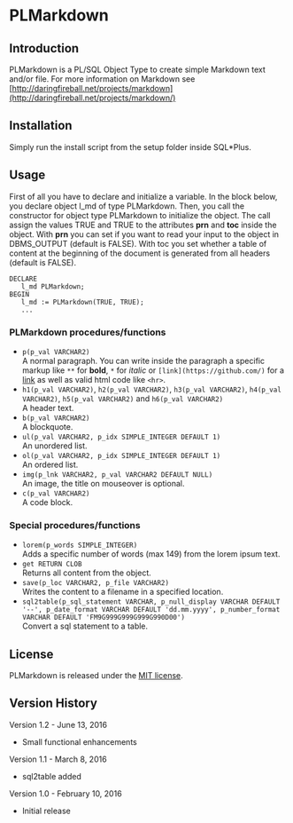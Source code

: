 # PLMarkdown

## Introduction
PLMarkdown is a PL/SQL Object Type to create simple Markdown text and/or file.
For more information on Markdown see [http://daringfireball.net/projects/markdown](http://daringfireball.net/projects/markdown/)

## Installation
Simply run the install script from the setup folder inside SQL*Plus.

## Usage
First of all you have to declare and initialize a variable. In the block below, you declare object l_md
  of type PLMarkdown. Then, you call the constructor for object type PLMarkdown to initialize the object. The call
  assign the values TRUE and TRUE to the attributes **prn** and **toc** inside the object. With **prn** you can set if you want
  to read your input to the object in DBMS_OUTPUT (default is FALSE). With toc you set whether a table of content at
  the beginning of the document is generated from all headers (default is FALSE).

    DECLARE
       l_md PLMarkdown;
    BEGIN
       l_md := PLMarkdown(TRUE, TRUE);
       ...


### PLMarkdown procedures/functions
* `p(p_val VARCHAR2)`<br>A normal paragraph. You can write inside the paragraph a specific markup like `**` for **bold**,
  `*` for *italic* or `[link](https://github.com/)` for a [link](https://github.com/) as well as valid html code like `<hr>`.
* `h1(p_val VARCHAR2)`, `h2(p_val VARCHAR2)`, `h3(p_val VARCHAR2)`, `h4(p_val VARCHAR2)`, `h5(p_val VARCHAR2)` and `h6(p_val VARCHAR2)`<br>A header text.
* `b(p_val VARCHAR2)`<br>A blockquote.
* `ul(p_val VARCHAR2, p_idx SIMPLE_INTEGER DEFAULT 1)`<br>An unordered list.
* `ol(p_val VARCHAR2, p_idx SIMPLE_INTEGER DEFAULT 1)`<br>An ordered list.
* `img(p_lnk VARCHAR2, p_val VARCHAR2 DEFAULT NULL)`<br>An image, the title on mouseover is optional.
* `c(p_val VARCHAR2)`<br>A code block.

### Special procedures/functions
* `lorem(p_words SIMPLE_INTEGER)`<br>Adds a specific number of  words (max 149) from the lorem ipsum text.
* `get RETURN CLOB`<br>Returns all content from the object.
* `save(p_loc VARCHAR2, p_file VARCHAR2)`<br>Writes the content to a filename in a specified location.
* `sql2table(p_sql_statement VARCHAR, p_null_display VARCHAR DEFAULT '--', p_date_format VARCHAR DEFAULT 'dd.mm.yyyy', p_number_format VARCHAR DEFAULT 'FM9G999G999G999G990D00')`<br>Convert a sql statement to a table.

## License
PLMarkdown is released under the [MIT license](https://github.com/teotiger/plmarkdown/blob/master/license.txt).

## Version History
Version 1.2 - June 13, 2016
* Small functional enhancements

Version 1.1 - March 8, 2016
* sql2table added

Version 1.0 - February 10, 2016
* Initial release
